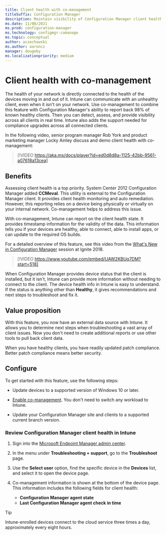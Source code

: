 ```yaml
---
title: Client health with co-management
titleSuffix: Configuration Manager
description: Maintain visibility of Configuration Manager client health from the Microsoft Endpoint Manager admin center.
ms.date: 11/08/2021
ms.prod: configuration-manager
ms.technology: configmgr-comanage
ms.topic: conceptual
author: aczechowski
ms.author: aaroncz
manager: dougeby
ms.localizationpriority: medium
---
```


# Client health with co-management

The health of your network is directly connected to the health of the devices moving in and out of it. Intune can communicate with an unhealthy client, even when it isn't on your network. Use co-management to combine this feature with Configuration Manager's ability to report back 98% of known healthy clients. Then you can detect, assess, and provide visibility across all clients in real time. Intune also adds the support needed for compliance upgrades across all connected clients.

In the following video, senior program manager Rob York and product marketing manager Locky Ainley discuss and demo client health with co-management:

> [!VIDEO https://aka.ms/docs/player?id=ed0d8d8a-1125-42bb-9561-a07618a13cea]

## Benefits

Assessing client health is a top priority. System Center 2012 Configuration Manager added **CCMeval**. This utility is external to the Configuration Manager client. It provides client health monitoring and auto remediation. However, this reporting relies on a device being physically or virtually on your internal network. Co-management helps to address this issue.

With co-management, Intune can report on the client health state. It provides timestamp information for the validity of the data. This information tells you if your devices are healthy, able to connect, able to install apps, or can update to the required OS builds.

For a detailed overview of this feature, see this video from the [What's New in Configuration Manager](https://myignite.microsoft.com/archives/IG18-BRK3035) session at Ignite 2018.

> [!VIDEO https://www.youtube.com/embed/UAW2KBUq7DM?start=518]

When Configuration Manager provides device status that the client is installed, but it isn't, Intune can provide more information without needing to connect to the client. The device health info in Intune is easy to understand. If the status is anything other than **Healthy**, it gives recommendations and next steps to troubleshoot and fix it.

## Value proposition

With this feature, you now have an external data source with Intune. It allows you to determine next steps when troubleshooting a vast array of client issues. Now you don't need to create additional reports or use other tools to pull back client data.

When you have healthy clients, you have readily updated patch compliance. Better patch compliance means better security.

## Configure

To get started with this feature, use the following steps:

- Update devices to a supported version of Windows 10 or later.

- [Enable co-management](how-to-enable.md). You don't need to switch any workload to Intune.

- Update your Configuration Manager site and clients to a supported current branch version.

### Review Configuration Manager client health in Intune

1. Sign into the [Microsoft Endpoint Manager admin center](https://endpoint.microsoft.com/).

1. In the menu under **Troubleshooting + support**, go to the **Troubleshoot** page.

1. Use the **Select user** option, find the specific device in the **Devices** list, and select it to open the device page.

1. Co-management information is shown at the bottom of the device page. This information includes the following fields for client health:

    - **Configuration Manager agent state**
    - **Last Configuration Manager agent check in time**

> [!TIP]
> Intune-enrolled devices connect to the cloud service three times a day, approximately every eight hours.
